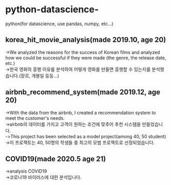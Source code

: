 # python-datascience-
python(for datascience, use pandas, numpy, etc...)

## korea_hit_movie_analysis(made 2019.10, age 20)
->We analyzed the reasons for the success of Korean films and analyzed how we could be successful if they were made (the genre, the release date, etc.)  
->한국 영화의 흥행 이유를 분석하여 어떻게 영화를 만들면 흥행할 수 있는지를 분석했습니다.(장르, 개봉일 등등...)

## airbnb_recommend_system(made 2019.12, age 20)
->With the data from the airbnb, I created a recommendation system to meet the customer's needs.  
->airbnb의 데이터를 가지고 고객이 원하는 조건에 맞추어 추천 시스템을 만들었습니다.  
->This project has been selected as a model project(among 40, 50 student)  
->이 프로젝트는 40, 50명의 학생들 중 최고의 모범 프로젝트로 선정되었습니다.

## COVID19(made 2020.5 age 21)
->analysis COVID19  
->코로나19 바이러스에 대한 분석입니다.
